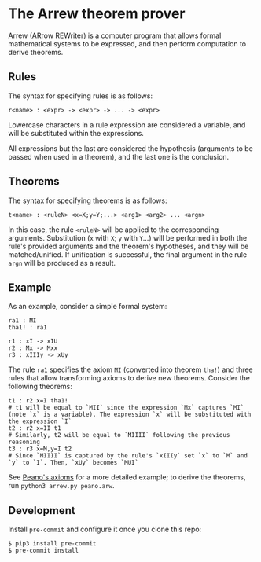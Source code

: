 # The Arrew theorem prover

Arrew (ARrow REWriter) is a computer program that allows formal mathematical systems to be expressed, and then perform computation to derive theorems.

## Rules

The syntax for specifying rules is as follows:

```
r<name> : <expr> -> <expr> -> ... -> <expr>
```

Lowercase characters in a rule expression are considered a variable, and will be substituted within the expressions.

All expressions but the last are considered the hypothesis (arguments to be passed when used in a theorem), and the last one is the conclusion.

## Theorems

The syntax for specifying theorems is as follows:

```
t<name> : <ruleN> <x=X;y=Y;...> <arg1> <arg2> ... <argn>
```

In this case, the rule `<ruleN>` will be applied to the corresponding arguments. Substitution (`x` with `X`; `y` with `Y`...) will be performed in both the rule's provided arguments and the theorem's hypotheses, and they will be matched/unified. If unification is successful, the final argument in the rule `argn` will be produced as a result.

## Example

As an example, consider a simple formal system:

```
ra1 : MI
tha1! : ra1

r1 : xI -> xIU
r2 : Mx -> Mxx
r3 : xIIIy -> xUy
```

The rule `ra1` specifies the axiom `MI` (converted into theorem `tha!`) and three rules that allow transforming axioms to derive new theorems. Consider the following theorems:

```
t1 : r2 x=I tha1!
# t1 will be equal to `MII` since the expression `Mx` captures `MI` (note `x` is a variable). The expression `x` will be substituted with the expression `I`
t2 : r2 x=II t1
# Similarly, t2 will be equal to `MIIII` following the previous reasoning
t3 : r3 x=M,y=I t2
# Since `MIIII` is captured by the rule's `xIIIy` set `x` to `M` and `y` to `I`. Then, `xUy` becomes `MUI`
```

See [Peano's axioms](./peano.arw) for a more detailed example; to derive the theorems, run `python3 arrew.py peano.arw`.

## Development

Install `pre-commit` and configure it once you clone this repo:

```
$ pip3 install pre-commit
$ pre-commit install
```
